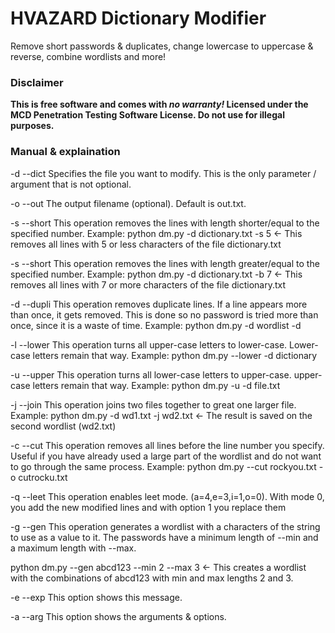 # HVAZARD Dictionary Modifier
Remove short passwords &amp; duplicates, change lowercase to uppercase &amp; reverse, combine wordlists and more!

### Disclaimer
**This is free software and comes with _no warranty!_ Licensed under the MCD Penetration Testing Software License. Do not use for illegal purposes.**

### Manual & explaination

-d --dict 
 Specifies the file you want to modify. This is the only parameter / argument that is not optional.

-o --out 
 The output filename (optional). Default is out.txt.


-s --short 
 This operation removes the lines with length shorter/equal to the specified number. Example:
	python dm.py -d dictionary.txt -s 5	<- This removes all lines with 5 or less characters of the file dictionary.txt


-s --short 
 This operation removes the lines with length greater/equal to the specified number. Example:
 python dm.py -d dictionary.txt -b 7     <- This removes all lines with 7 or more characters of the file dictionary.txt


-d --dupli 
 This operation removes duplicate lines. If a line appears more than once, it gets removed.
 This is done so no password is tried more than once, since it is a waste of time. Example:
	python dm.py -d wordlist -d


-l --lower 
 This operation turns all upper-case letters to lower-case. Lower-case letters remain that way. Example:
	python dm.py --lower -d dictionary


-u --upper 
 This operation turns all lower-case letters to upper-case. upper-case letters remain that way. Example:
	python dm.py -u -d file.txt


-j --join 
 This operation joins two files together to great one larger file. Example:
	python dm.py -d wd1.txt -j wd2.txt	<- The result is saved on the second wordlist (wd2.txt)


-c --cut 
 This operation removes all lines before the line number you specify. Useful if you have already used a large part of the wordlist and do not want to go through the same process. Example:
	python dm.py --cut rockyou.txt -o cutrocku.txt


-q --leet 
 This operation enables leet mode. (a=4,e=3,i=1,o=0). With mode 0, you add the new modified lines and with option 1 you replace them


-g --gen 
 This operation generates a wordlist with a characters of the string to use as a value to it.
 The passwords have a minimum length of --min and a maximum length with --max.


python dm.py --gen abcd123 --min 2 --max 3	<- This creates a wordlist with the combinations of abcd123 with min and max lengths 2 and 3.


-e --exp 
 This option shows this message. 


-a --arg 
 This option shows the arguments & options. 
